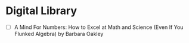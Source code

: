 # Digital Library

- [ ] A Mind For Numbers: How to Excel at Math and Science (Even If You Flunked Algebra) by Barbara Oakley
